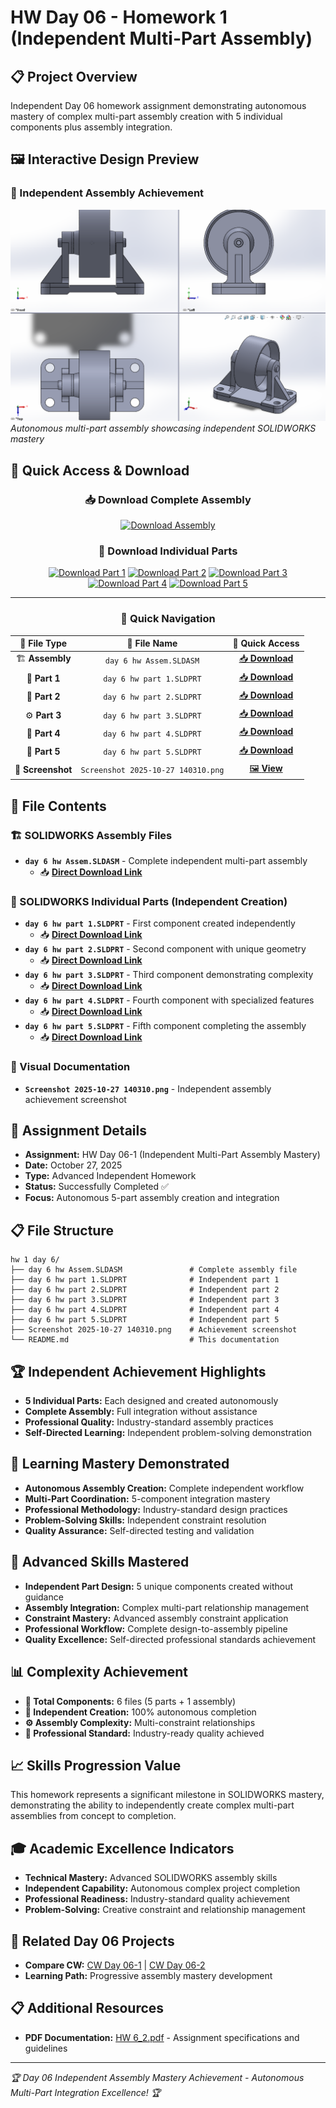 # HW Day 06 - Homework 1 (Independent Multi-Part Assembly)

## 📋 Project Overview
Independent Day 06 homework assignment demonstrating autonomous mastery of complex multi-part assembly creation with 5 individual components plus assembly integration.

## 🖼️ Interactive Design Preview

### 🎯 Independent Assembly Achievement
![Independent Assembly](Screenshot%202025-10-27%20140310.png)
*Autonomous multi-part assembly showcasing independent SOLIDWORKS mastery*

## 🚀 **Quick Access & Download**

<div align="center">

### 📥 **Download Complete Assembly**
[![Download Assembly](https://img.shields.io/badge/📥_Download-Assembly_File-red?style=for-the-badge&logo=download)](day%206%20hw%20Assem.SLDASM)

### 🔧 **Download Individual Parts**
[![Download Part 1](https://img.shields.io/badge/📥_Download-Part_1-blue?style=for-the-badge&logo=download)](day%206%20hw%20part%201.SLDPRT)
[![Download Part 2](https://img.shields.io/badge/📥_Download-Part_2-green?style=for-the-badge&logo=download)](day%206%20hw%20part%202.SLDPRT)
[![Download Part 3](https://img.shields.io/badge/📥_Download-Part_3-orange?style=for-the-badge&logo=download)](day%206%20hw%20part%203.SLDPRT)
[![Download Part 4](https://img.shields.io/badge/📥_Download-Part_4-purple?style=for-the-badge&logo=download)](day%206%20hw%20part%204.SLDPRT)
[![Download Part 5](https://img.shields.io/badge/📥_Download-Part_5-gold?style=for-the-badge&logo=download)](day%206%20hw%20part%205.SLDPRT)

---

### 🎯 **Quick Navigation**
| 📁 **File Type** | 📂 **File Name** | 🔗 **Quick Access** |
|:---:|:---:|:---:|
| 🏗️ **Assembly** | `day 6 hw Assem.SLDASM` | [📥 **Download**](day%206%20hw%20Assem.SLDASM) |
| 🔧 **Part 1** | `day 6 hw part 1.SLDPRT` | [📥 **Download**](day%206%20hw%20part%201.SLDPRT) |
| 🔩 **Part 2** | `day 6 hw part 2.SLDPRT` | [📥 **Download**](day%206%20hw%20part%202.SLDPRT) |
| ⚙️ **Part 3** | `day 6 hw part 3.SLDPRT` | [📥 **Download**](day%206%20hw%20part%203.SLDPRT) |
| 🔗 **Part 4** | `day 6 hw part 4.SLDPRT` | [📥 **Download**](day%206%20hw%20part%204.SLDPRT) |
| 📐 **Part 5** | `day 6 hw part 5.SLDPRT` | [📥 **Download**](day%206%20hw%20part%205.SLDPRT) |
| 📸 **Screenshot** | `Screenshot 2025-10-27 140310.png` | [🖼️ **View**](Screenshot%202025-10-27%20140310.png) |

</div>

## 📂 File Contents

### 🏗️ SOLIDWORKS Assembly Files
- **`day 6 hw Assem.SLDASM`** - Complete independent multi-part assembly
  - 📥 **[Direct Download Link](day%206%20hw%20Assem.SLDASM)**

### 🔧 SOLIDWORKS Individual Parts (Independent Creation)
- **`day 6 hw part 1.SLDPRT`** - First component created independently
  - 📥 **[Direct Download Link](day%206%20hw%20part%201.SLDPRT)**
- **`day 6 hw part 2.SLDPRT`** - Second component with unique geometry
  - 📥 **[Direct Download Link](day%206%20hw%20part%202.SLDPRT)**
- **`day 6 hw part 3.SLDPRT`** - Third component demonstrating complexity
  - 📥 **[Direct Download Link](day%206%20hw%20part%203.SLDPRT)**
- **`day 6 hw part 4.SLDPRT`** - Fourth component with specialized features
  - 📥 **[Direct Download Link](day%206%20hw%20part%204.SLDPRT)**
- **`day 6 hw part 5.SLDPRT`** - Fifth component completing the assembly
  - 📥 **[Direct Download Link](day%206%20hw%20part%205.SLDPRT)**

### 📸 Visual Documentation
- **`Screenshot 2025-10-27 140310.png`** - Independent assembly achievement screenshot

## 🎯 Assignment Details
- **Assignment:** HW Day 06-1 (Independent Multi-Part Assembly Mastery)
- **Date:** October 27, 2025
- **Type:** Advanced Independent Homework
- **Status:** Successfully Completed ✅
- **Focus:** Autonomous 5-part assembly creation and integration

## 📋 File Structure
```
hw 1 day 6/
├── day 6 hw Assem.SLDASM               # Complete assembly file
├── day 6 hw part 1.SLDPRT              # Independent part 1
├── day 6 hw part 2.SLDPRT              # Independent part 2
├── day 6 hw part 3.SLDPRT              # Independent part 3
├── day 6 hw part 4.SLDPRT              # Independent part 4
├── day 6 hw part 5.SLDPRT              # Independent part 5
├── Screenshot 2025-10-27 140310.png    # Achievement screenshot
└── README.md                           # This documentation
```

## 🏆 Independent Achievement Highlights
- **5 Individual Parts:** Each designed and created autonomously
- **Complete Assembly:** Full integration without assistance
- **Professional Quality:** Industry-standard assembly practices
- **Self-Directed Learning:** Independent problem-solving demonstration

## 📝 Learning Mastery Demonstrated
- **Autonomous Assembly Creation:** Complete independent workflow
- **Multi-Part Coordination:** 5-component integration mastery
- **Professional Methodology:** Industry-standard design practices
- **Problem-Solving Skills:** Independent constraint resolution
- **Quality Assurance:** Self-directed testing and validation

## 🚀 Advanced Skills Mastered
- **Independent Part Design:** 5 unique components created without guidance
- **Assembly Integration:** Complex multi-part relationship management
- **Constraint Mastery:** Advanced assembly constraint application
- **Professional Workflow:** Complete design-to-assembly pipeline
- **Quality Excellence:** Self-directed professional standards achievement

## 📊 Complexity Achievement
- **📁 Total Components:** 6 files (5 parts + 1 assembly)
- **🔧 Independent Creation:** 100% autonomous completion
- **⚙️ Assembly Complexity:** Multi-constraint relationships
- **🎯 Professional Standard:** Industry-ready quality achieved

## 📈 Skills Progression Value
This homework represents a significant milestone in SOLIDWORKS mastery, demonstrating the ability to independently create complex multi-part assemblies from concept to completion.

## 🎓 Academic Excellence Indicators
- **Technical Mastery:** Advanced SOLIDWORKS assembly skills
- **Independent Capability:** Autonomous complex project completion
- **Professional Readiness:** Industry-standard quality achievement
- **Problem-Solving:** Creative constraint and relationship management

## 🔗 Related Day 06 Projects
- **Compare CW:** [CW Day 06-1](../../CW/Day%2006/cw%2001%20day%206/) | [CW Day 06-2](../../CW/Day%2006/cw%2002%20day%206/)
- **Learning Path:** Progressive assembly mastery development

## 📋 Additional Resources
- **PDF Documentation:** [HW 6_2.pdf](../HW%206_2.pdf) - Assignment specifications and guidelines

---
*🏆 Day 06 Independent Assembly Mastery Achievement - Autonomous Multi-Part Integration Excellence! 🏆*